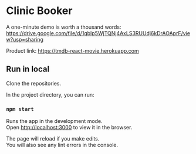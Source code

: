 # Clinic Booker

A one-minute demo is worth a thousand words: <https://drive.google.com/file/d/1qbIp5WjTQNj4AxLS3RUUdj6kDrAOAprF/view?usp=sharing>

Product link: <https://tmdb-react-movie.herokuapp.com>

## Run in local

Clone the repositories.

In the project directory, you can run:

### `npm start`

Runs the app in the development mode.\
Open [http://localhost:3000](http://localhost:3000) to view it in the browser.

The page will reload if you make edits.\
You will also see any lint errors in the console.
